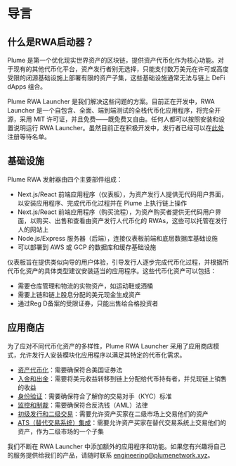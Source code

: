 # 导言

## 什么是RWA启动器？

Plume 是第一个优化现实世界资产的区块链，提供资产代币化作为核心功能。对于现有的其他代币化平台，资产发行者别无选择，只能支付数万美元在许可或高度受限的闭源基础设施上部署有限的资产子集，这些基础设施通常无法与链上 DeFi dApps 组合。

Plume RWA Launcher 是我们解决这些问题的方案。目前正在开发中，RWA Launcher 是一个自包含、全面、端到端测试的全栈代币化应用程序，将完全开源，采用 MIT 许可证，并且免费——既免费又自由。任何人都可以按照安装和设置说明运行 RWA Launcher。虽然目前正在积极开发中，发行者已经可以在[此处](https://launcher.plumenetwork.xyz/)注册等待名单。

## 基础设施

Plume RWA 发射器由四个主要部件组成：

* Next.js/React 前端应用程序（仪表板），为资产发行人提供无代码用户界面，以安装应用程序、完成代币化过程并在 Plume 上执行链上操作
* Next.js/React 前端应用程序（购买流程），为资产购买者提供无代码用户界面，以购买、出售和查看由资产发行人代币化的 RWAs，这些可以托管在发行人的网站上
* Node.js/Express 服务器（后端），连接仪表板前端和底层数据库基础设施
* 可以部署到 AWS 或 GCP 的数据库和缓存基础设施

仪表板旨在提供类似向导的用户体验，引导发行人逐步完成代币化过程，并根据所代币化资产的具体类型建议安装适当的应用程序。这些代币化资产可以包括：

* 需要仓库管理和物流的实物资产，如运动鞋或酒桶
* 需要上链和链上股息分配的美元现金生成资产
* 通过Reg D备案的受限证券，只能出售给合格投资者

## 应用商店

为了应对不同代币化资产的多样性，Plume RWA Launcher 采用了应用商店模式，允许发行人安装模块化应用程序以满足其特定的代币化需求。

* [资产代币化](zi-chan-dai-bi-hua.md)：需要确保符合美国证券法
* [入金和出金](ru-jin-he-chu-jin.md)：需要将美元收益转移到链上分配给代币持有者，并兑现链上销售的收益
* [身份验证](shen-fen-yan-zheng.md)：需要确保符合了解你的交易对手（KYC）标准
* [监控和制裁](jian-kong-he-zhi-cai.md)：需要确保符合反洗钱（AML）法律
* [初级发行和二级交易](shou-ci-fa-xing-yu-er-ji-jiao-yi.md)：需要允许资产买家在二级市场上交易他们的资产
* [ATS（替代交易系统）集成](ats-ling-lei-jiao-yi-xi-tong-ji-cheng.md)：需要允许资产买家在替代交易系统上交易他们的资产，作为二级市场的一个子集

我们不断在 RWA Launcher 中添加额外的应用程序和功能。如果您有兴趣将自己的服务提供给我们的产品，请随时联系 engineering@plumenetwork.xyz。

















